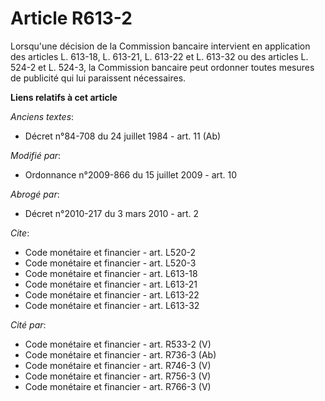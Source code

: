 # Article R613-2

Lorsqu'une décision de la Commission bancaire intervient en application des articles L. 613-18, L. 613-21, L. 613-22 et L.
613-32 ou des articles L. 524-2 et L. 524-3, la Commission bancaire peut ordonner toutes mesures de publicité qui lui
paraissent nécessaires.

**Liens relatifs à cet article**

_Anciens textes_:

  - Décret n°84-708 du 24 juillet 1984 - art. 11 (Ab)

_Modifié par_:

  - Ordonnance n°2009-866 du 15 juillet 2009 - art. 10

_Abrogé par_:

  - Décret n°2010-217 du 3 mars 2010 - art. 2

_Cite_:

  - Code monétaire et financier - art. L520-2
  - Code monétaire et financier - art. L520-3
  - Code monétaire et financier - art. L613-18
  - Code monétaire et financier - art. L613-21
  - Code monétaire et financier - art. L613-22
  - Code monétaire et financier - art. L613-32

_Cité par_:

  - Code monétaire et financier - art. R533-2 (V)
  - Code monétaire et financier - art. R736-3 (Ab)
  - Code monétaire et financier - art. R746-3 (V)
  - Code monétaire et financier - art. R756-3 (V)
  - Code monétaire et financier - art. R766-3 (V)
